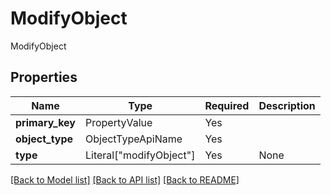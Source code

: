 # ModifyObject

ModifyObject

## Properties
| Name | Type | Required | Description |
| ------------ | ------------- | ------------- | ------------- |
**primary_key** | PropertyValue | Yes |  |
**object_type** | ObjectTypeApiName | Yes |  |
**type** | Literal["modifyObject"] | Yes | None |


[[Back to Model list]](../../../README.md#models-v2-link) [[Back to API list]](../../../README.md#apis-v2-link) [[Back to README]](../../../README.md)
